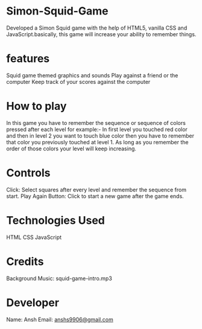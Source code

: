 # Simon-Squid-Game

Developed a Simon Squid game with the help of HTML5, vanilla CSS and JavaScript.basically, this game will increase your ability to remember things.

# features
Squid game themed graphics and sounds
Play against a friend or the computer
Keep track of your scores against the computer

# How to play

In this game you have to remember the sequence or sequence of colors pressed after each level for example:- In first level you touched red color and then in level 2 you want to touch blue color then you have to remember that color you previously touched at level 1. As long as you remember the order of those colors your level will keep increasing.

# Controls
Click: Select squares after every level and remember the sequence from start.
Play Again Button: Click to start a new game after the game ends.

# Technologies Used
HTML
CSS
JavaScript

# Credits
Background Music: squid-game-intro.mp3

# Developer
Name: Ansh
Email: anshs9906@gmail.com


